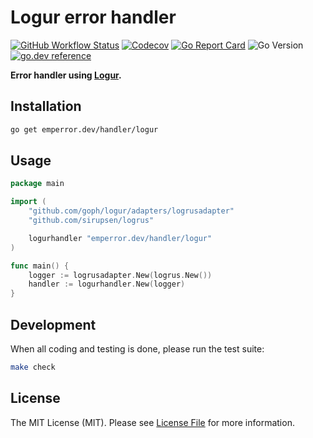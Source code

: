 # Logur error handler

[![GitHub Workflow Status](https://img.shields.io/github/workflow/status/emperror/handler-logur/CI?style=flat-square)](https://github.com/emperror/handler-logur/actions?query=workflow%3ACI)
[![Codecov](https://img.shields.io/codecov/c/github/emperror/handler-logur?style=flat-square)](https://codecov.io/gh/emperror/handler-logur)
[![Go Report Card](https://goreportcard.com/badge/emperror.dev/handler/logur?style=flat-square)](https://goreportcard.com/report/emperror.dev/handler/logur)
![Go Version](https://img.shields.io/badge/go%20version-%3E=1.12-61CFDD.svg?style=flat-square)
[![go.dev reference](https://img.shields.io/badge/go.dev-reference-007d9c?logo=go&logoColor=white&style=flat-square)](https://pkg.go.dev/mod/emperror.dev/handler/logur)


**Error handler using [Logur](https://github.com/goph/logur).**


## Installation

```bash
go get emperror.dev/handler/logur
```


## Usage

```go
package main

import (
	"github.com/goph/logur/adapters/logrusadapter"
	"github.com/sirupsen/logrus"

	logurhandler "emperror.dev/handler/logur"
)

func main() {
	logger := logrusadapter.New(logrus.New())
	handler := logurhandler.New(logger)
}
```


## Development

When all coding and testing is done, please run the test suite:

```bash
make check
```


## License

The MIT License (MIT). Please see [License File](LICENSE) for more information.
